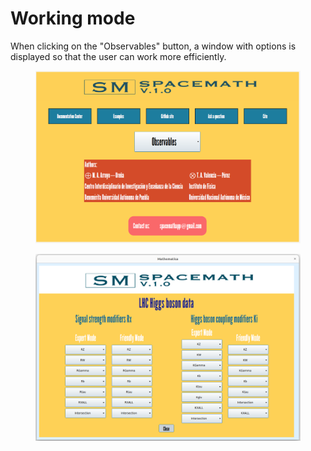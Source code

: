 # Working mode

When clicking on the "Observables" button, a window with options is displayed so that the user can work more efficiently.

<figure><img src="../../.gitbook/assets/SpacemathLoad.png" alt=""><figcaption></figcaption></figure>

<figure><img src="../../.gitbook/assets/SpacemathMenuOptions (1).png" alt=""><figcaption></figcaption></figure>

